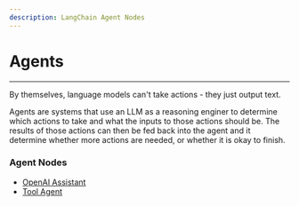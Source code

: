 ```yaml
---
description: LangChain Agent Nodes
---
```


# Agents

---

By themselves, language models can't take actions - they just output text.

Agents are systems that use an LLM as a reasoning enginer to determine which actions to take and what the inputs to those actions should be. The results of those actions can then be fed back into the agent and it determine whether more actions are needed, or whether it is okay to finish.

### Agent Nodes

-   [OpenAI Assistant](openai-assistant/)
-   [Tool Agent](tool-agent.md)
